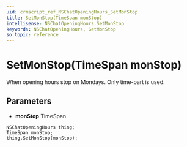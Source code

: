 ```yaml
---
uid: crmscript_ref_NSChatOpeningHours_SetMonStop
title: SetMonStop(TimeSpan monStop)
intellisense: NSChatOpeningHours.SetMonStop
keywords: NSChatOpeningHours, GetMonStop
so.topic: reference
---
```


# SetMonStop(TimeSpan monStop)

When opening hours stop on Mondays. Only time-part is used.

## Parameters

* **monStop** TimeSpan

```crmscript
NSChatOpeningHours thing;
TimeSpan monStop;
thing.SetMonStop(monStop);
```

